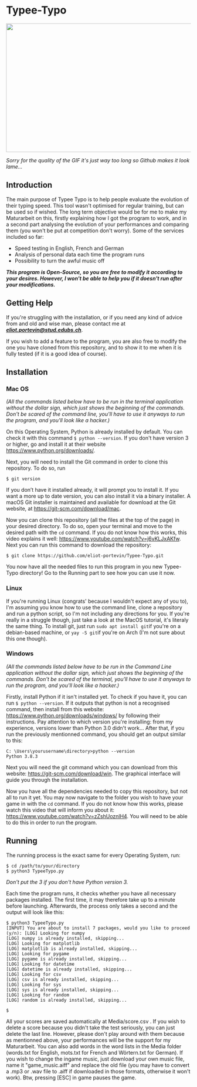 # Typee-Typo
<a href="url"><img src="https://github.com/eliot-portevin/Typee-Typo/blob/main/Preview1.GIF" align="center" height="350" width="540" ></a>

*Sorry for the quality of the GIF it's just way too long so Github makes it look lame...*
## Introduction
The main purpose of Typee Typo is to help people evaluate the evolution of their typing speed. This tool wasn't optimised for regular training, but can be used so if wished. The long term objective would be for me to make my Maturarbeit on this, firstly explaining how I got the program to work, and in a second part analysing the evolution of your performances and comparing them (you won't be put at competition don't worry). Some of the services included so far:
- Speed testing in English, French and German
- Analysis of personal data each time the program runs
- Possibility to turn the awful music off

***This program is Open-Source, so you are free to modify it according to your desires. However, I won't be able to help you if it doesn't run after your modifications.***

## Getting Help
If you're struggling with the installation, or if you need any kind of advice from and old and wise man, please contact me at ***eliot.portevin@stud.edubs.ch***. 

If you wish to add a feature to the program, you are also free to modify the one you have cloned from this repository, and to show it to me when it is fully tested (if it is a good idea of course).

## Installation
### Mac OS
*(All the commands listed below have to be run in the terminal application without the dollar sign, which just shows the beginning of the commands. Don't be scared of the command line, you'll have to use it anyways to run the program, and you'll look like a hacker.)*

On this Operating System, Python is already installed by default. You can check it with this command ```$ python --version```. If you don't have version 3 or higher, go and install it at their website https://www.python.org/downloads/.

Next, you will need to install the Git command in order to clone this repository. To do so, run
```
$ git version
```
If you don’t have it installed already, it will prompt you to install it.
If you want a more up to date version, you can also install it via a binary installer. A macOS Git installer is maintained and available for download at the Git website, at https://git-scm.com/download/mac.

Now you can clone this repository (all the files at the top of the page) in your desired directory. To do so, open your terminal and move to the desired path with the  ```cd```  command. If you do not know how this works, this video explains it well: https://www.youtube.com/watch?v=j6vKLJxAKfw. Next you can run this command to download the repository:
```
$ git clone https://github.com/eliot-portevin/Typee-Typo.git
```
You now have all the needed files to run this program in you new Typee-Typo directory! Go to the Running part to see how you can use it now.

### Linux
If you're running Linux (congrats' because I wouldn't expect any of you to), I'm assuming you know how to use the command line, clone a repository and run a python script, so I'm not including any directions for you. If you're really in a struggle though, just take a look at the MacOS tutorial, it's literaly the same thing. To install git, just run ```sudo apt install git```if you're on a debian-based machine, or ```yay -S git```if you're on Arch (I'm not sure about this one though).

### Windows
*(All the commands listed below have to be run in the Command Line application without the dollar sign, which just shows the beginning of the commands. Don't be scared of the terminal, you'll have to use it anyways to run the program, and you'll look like a hacker.)*

Firstly, install Python if it isn't installed yet. To check if you have it, you can run ```$ python --version```. If it outputs that python is not a recognised command, then install from this website: https://www.python.org/downloads/windows/ by following their instructions. Pay attention to which version you're installing: from my experience, versions lower than Python 3.0 didn't work... After that, if you run the previously mentionned command, you should get an output similar to this:
```
C: \Users\yourusername\directory>python --version
Python 3.8.3
```
Next you will need the git command which you can download from this website: https://git-scm.com/download/win. The graphical interface will guide you through the installation.

Now you have all the dependencies needed to copy this repository, but not all to run it yet. You may now navigate to the folder you wish to have your game in with the  ```cd```  command. If you do not know how this works, please watch this video that will inform you about it: https://www.youtube.com/watch?v=zZshUoznlH4. You will need to be able to do this in order to run the program.

## Running
The running process is the exact same for every Operating System, run:
```
$ cd /path/to/your/directory
$ python3 TypeeTypo.py
```
*Don't put the 3 if you don't have Python version 3.*

Each time the program runs, it checks whether you have all necessary packages installed. The first time, it may therefore take up to a minute before launching. Afterwards, the process only takes a second and the output will look like this:
```
$ python3 TypeeTypo.py 
[INPUT] You are about to install 7 packages, would you like to proceed (y/n): [LOG] Looking for numpy
[LOG] numpy is already installed, skipping...
[LOG] Looking for matplotlib
[LOG] matplotlib is already installed, skipping...
[LOG] Looking for pygame
[LOG] pygame is already installed, skipping...
[LOG] Looking for datetime
[LOG] datetime is already installed, skipping...
[LOG] Looking for csv
[LOG] csv is already installed, skipping...
[LOG] Looking for sys
[LOG] sys is already installed, skipping...
[LOG] Looking for random
[LOG] random is already installed, skipping...

$
```
All your scores are saved automatically at Media/score.csv . If you wish to delete a score because you didn't take the test seriously, you can just delete the last line. However, please don't play around with them because as mentionned above, your performances will be the support for my Maturarbeit. You can also add words in the word lists in the Media folder (words.txt for English, mots.txt for French and Wörtern.txt for German). If you wish to change the ingame music, just download your own music file, name it "game_music.aiff" and replace the old file (you may have to convert a .mp3 or .wav file to .aiff if downloaded in those formats, otherwise it won't work).
Btw, pressing [ESC] in game pauses the game.
